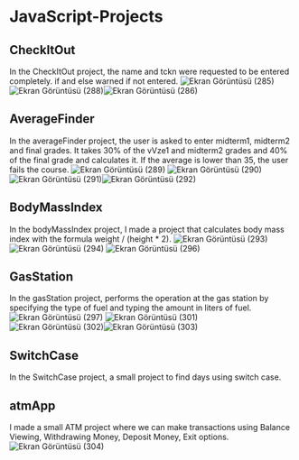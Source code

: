 # JavaScript-Projects
## CheckItOut
In the CheckItOut project, the name and tckn were requested to be entered completely. if and else warned if not entered.
![Ekran Görüntüsü (285)](https://github.com/kubraacelik/JavaScript-Mini-Projects/assets/101054783/997ebea1-0324-473d-94e8-4f3bdd78f998)![Ekran Görüntüsü (288)](https://github.com/kubraacelik/JavaScript-Mini-Projects/assets/101054783/dddeca40-d1bd-4787-90bb-ce1d0f0cc1d6)![Ekran Görüntüsü (286)](https://github.com/kubraacelik/JavaScript-Mini-Projects/assets/101054783/0974cb36-11d7-47d2-9b57-65affc943c11)
## AverageFinder
In the averageFinder project, the user is asked to enter midterm1, midterm2 and final grades. It takes 30% of the vVze1 and midterm2 grades and 40% of the final grade and calculates it. If the average is lower than 35, the user fails the course.
![Ekran Görüntüsü (289)](https://github.com/kubraacelik/JavaScript-Mini-Projects/assets/101054783/d491283f-1f2e-4176-8f91-7140df48abb6) ![Ekran Görüntüsü (290)](https://github.com/kubraacelik/JavaScript-Mini-Projects/assets/101054783/ea08f598-390a-4a3a-bcb9-bd4557335143) ![Ekran Görüntüsü (291)](https://github.com/kubraacelik/JavaScript-Mini-Projects/assets/101054783/0ae5a238-693d-4fd2-8c5a-f650394e642d)![Ekran Görüntüsü (292)](https://github.com/kubraacelik/JavaScript-Mini-Projects/assets/101054783/2c022b34-2395-4003-9c6c-1ede76390985)
## BodyMassIndex
In the bodyMassIndex project, I made a project that calculates body mass index with the formula weight / (height * 2).
![Ekran Görüntüsü (293)](https://github.com/kubraacelik/JavaScript-Mini-Projects/assets/101054783/0fd7a2a0-45e6-475b-8393-2b622e702de8) ![Ekran Görüntüsü (294)](https://github.com/kubraacelik/JavaScript-Mini-Projects/assets/101054783/5fec2c3f-1a87-46f5-ad04-18960fd5901e) ![Ekran Görüntüsü (296)](https://github.com/kubraacelik/JavaScript-Mini-Projects/assets/101054783/4cade5e4-acb5-409b-8f20-046004e5dedb)
## GasStation
In the gasStation project, performs the operation at the gas station by specifying the type of fuel and typing the amount in liters of fuel.
![Ekran Görüntüsü (297)](https://github.com/kubraacelik/JavaScript-Mini-Projects/assets/101054783/1f7b1564-06a5-4c1f-8ff7-31935dbe2816) ![Ekran Görüntüsü (301)](https://github.com/kubraacelik/JavaScript-Mini-Projects/assets/101054783/92b5a39c-cd52-4a7f-903d-ff7f26d0b327) ![Ekran Görüntüsü (302)](https://github.com/kubraacelik/JavaScript-Mini-Projects/assets/101054783/ea08f625-06b5-45f4-b4bf-177ac7167105)![Ekran Görüntüsü (303)](https://github.com/kubraacelik/JavaScript-Mini-Projects/assets/101054783/7f099932-7833-4bc1-ab35-212d95373cd8)
## SwitchCase
In the SwitchCase project, a small project to find days using switch case.
## atmApp
I made a small ATM project where we can make transactions using Balance Viewing, Withdrawing Money, Deposit Money, Exit options.
![Ekran Görüntüsü (304)](https://github.com/kubraacelik/JavaScript-Mini-Projects/assets/101054783/47af5776-ab5b-4599-b4bf-91475395d790)
